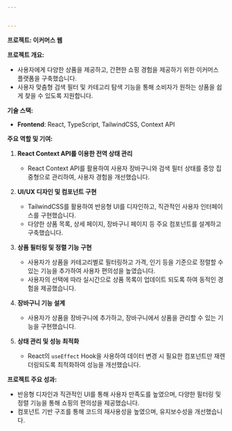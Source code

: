 ```yaml
---


---
```


<p><strong>프로젝트: 이커머스 웹</strong></p>
<p><strong>프로젝트 개요:</strong></p>
<ul>
<li>사용자에게 다양한 상품을 제공하고, 간편한 쇼핑 경험을 제공하기 위한 이커머스 플랫폼을 구축했습니다.</li>
<li>사용자 맞춤형 검색 필터 및 카테고리 탐색 기능을 통해 소비자가 원하는 상품을 쉽게 찾을 수 있도록 지원합니다.</li>
</ul>
<p><strong>기술 스택:</strong></p>
<ul>
<li><strong>Frontend</strong>: React, TypeScript, TailwindCSS, Context API</li>
</ul>
<p><strong>주요 역할 및 기여:</strong></p>
<ol>
<li>
<p><strong>React Context API를 이용한 전역 상태 관리</strong></p>
<ul>
<li>React Context API를 활용하여 사용자 장바구니와 검색 필터 상태를 중앙 집중형으로 관리하여, 사용자 경험을 개선했습니다.</li>
</ul>
</li>
<li>
<p><strong>UI/UX 디자인 및 컴포넌트 구현</strong></p>
<ul>
<li>TailwindCSS를 활용하여 반응형 UI를 디자인하고, 직관적인 사용자 인터페이스를 구현했습니다.</li>
<li>다양한 상품 목록, 상세 페이지, 장바구니 페이지 등 주요 컴포넌트를 설계하고 구축했습니다.</li>
</ul>
</li>
<li>
<p><strong>상품 필터링 및 정렬 기능 구현</strong></p>
<ul>
<li>사용자가 상품을 카테고리별로 필터링하고 가격, 인기 등을 기준으로 정렬할 수 있는 기능을 추가하여 사용자 편의성을 높였습니다.</li>
<li>사용자의 선택에 따라 실시간으로 상품 목록이 업데이트 되도록 하여 동적인 경험을 제공했습니다.</li>
</ul>
</li>
<li>
<p><strong>장바구니 기능 설계</strong></p>
<ul>
<li>사용자가 상품을 장바구니에 추가하고, 장바구니에서 상품을 관리할 수 있는 기능을 구현했습니다.</li>
</ul>
</li>
<li>
<p><strong>상태 관리 및 성능 최적화</strong></p>
<ul>
<li>React의 <code>useEffect</code> Hook을 사용하여 데이터 변경 시 필요한 컴포넌트만 재렌더링되도록 최적화하여 성능을 개선했습니다.</li>
</ul>
</li>
</ol>
<p><strong>프로젝트 주요 성과:</strong></p>
<ul>
<li>반응형 디자인과 직관적인 UI를 통해 사용자 만족도를 높였으며, 다양한 필터링 및 정렬 기능을 통해 쇼핑의 편의성을 제공했습니다.</li>
<li>컴포넌트 기반 구조를 통해 코드의 재사용성을 높였으며, 유지보수성을 개선했습니다.</li>
</ul>


